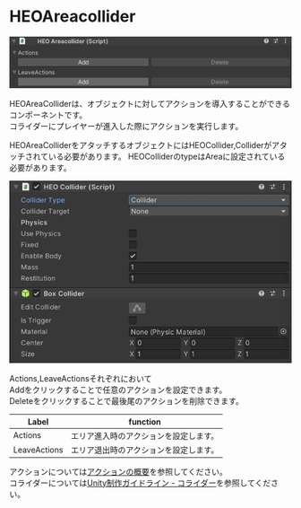 # HEOAreacollider
![HEOAreacollider](img/HEOAreaCollider.jpg)

HEOAreaColliderは、オブジェクトに対してアクションを導入することができるコンポーネントです。<br/>
コライダーにプレイヤーが進入した際にアクションを実行します。

HEOAreaColliderをアタッチするオブジェクトにはHEOCollider,Colliderがアタッチされている必要があります。
HEOColliderのtypeはAreaに設定されている必要があります。

![HEOCollider](img/HEOCollider.jpg)

Actions,LeaveActionsそれぞれにおいて<br/>
Addをクリックすることで任意のアクションを設定できます。<br/>
Deleteをクリックすることで最後尾のアクションを削除できます。

|  Label |  function  |
| ----   | ---- |
| Actions | エリア進入時のアクションを設定します。 |
| LeaveActions | エリア退出時のアクションを設定します。 |

アクションについては[アクションの概要](../Actions/ActionsOverview.md)を参照してください。<br>
コライダーについては[Unity制作ガイドライン - コライダー](../WorldMakingGuide/UnityGuidelines.md)を参照してください。


